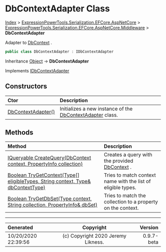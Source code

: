 ﻿# DbContextAdapter Class

[Index](../index.md) > [ExpressionPowerTools.Serialization.EFCore.AspNetCore](ExpressionPowerTools.Serialization.EFCore.AspNetCore.a.md) > [ExpressionPowerTools.Serialization.EFCore.AspNetCore.Middleware](ExpressionPowerTools.Serialization.EFCore.AspNetCore.Middleware.n.md) > **DbContextAdapter**

Adapter to [DbContext](https://docs.microsoft.com/dotnet/api/microsoft.entityframeworkcore.dbcontext) .

```csharp
public class DbContextAdapter : IDbContextAdapter
```

Inheritance [Object](https://docs.microsoft.com/dotnet/api/system.object) → **DbContextAdapter**

Implements  [IDbContextAdapter](ExpressionPowerTools.Serialization.EFCore.AspNetCore.Signatures.IDbContextAdapter.i.md) 

## Constructors

| Ctor | Description |
| :-- | :-- |
| [DbContextAdapter()](ExpressionPowerTools.Serialization.EFCore.AspNetCore.Middleware.DbContextAdapter.ctor.md#dbcontextadapter) | Initializes a new instance of the [DbContextAdapter](ExpressionPowerTools.Serialization.EFCore.AspNetCore.Middleware.DbContextAdapter.cs.md) class. |
## Methods

| Method | Description |
| :-- | :-- |
| [IQueryable CreateQuery(DbContext context, PropertyInfo collection)](ExpressionPowerTools.Serialization.EFCore.AspNetCore.Middleware.DbContextAdapter.CreateQuery.m.md) | Creates a query with the provided [DbContext](https://docs.microsoft.com/dotnet/api/microsoft.entityframeworkcore.dbcontext) . |
| [Boolean TryGetContext(Type[] eligibleTypes, String context, Type& dbContextType)](ExpressionPowerTools.Serialization.EFCore.AspNetCore.Middleware.DbContextAdapter.TryGetContext.m.md) | Tries to match context name with the list of eligible types. |
| [Boolean TryGetDbSet(Type context, String collection, PropertyInfo& dbSet)](ExpressionPowerTools.Serialization.EFCore.AspNetCore.Middleware.DbContextAdapter.TryGetDbSet.m.md) | Tries to match the collection to a property on the context. |

---

| Generated | Copyright | Version |
| :-- | :-: | --: |
| 10/20/2020 22:39:56 | (c) Copyright 2020 Jeremy Likness. | 0.9.7-beta |
